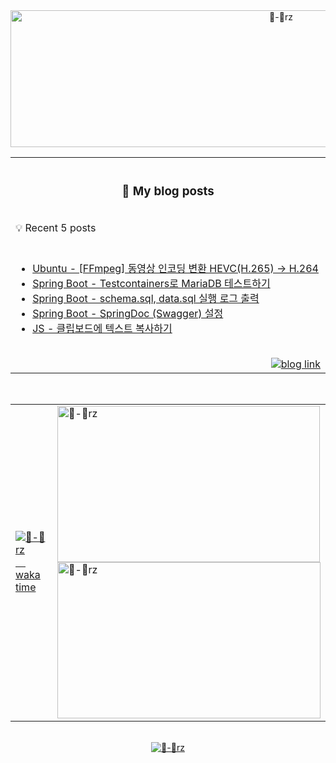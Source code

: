 <!-- header -------------------------------------------------------------------------------------------------------------------------------------------->
<div align="center">
  <a href="#">
    <picture>
        <source media="(prefers-color-scheme: dark)" srcset="https://capsule-render.vercel.app/api?type=transparent&color=auto&height=219&section=header&text=🛋️&fontSize=82&animation=twinkling">
        <source media="(prefers-color-scheme: light)" srcset="https://render.gitanimals.org/lines/zhyunk?pet-id=584024399899088575&contribution-view=false" width="850" height="219">
        <img src="https://capsule-render.vercel.app/api?type=transparent&color=auto&height=219&section=header&text=🛋️&fontSize=82&animation=twinkling" alt="🔨-🥲rz"/>    
    </picture>
  </a>
</div>


<!-- blog posts -------------------------------------------------------------------------------------------------------------------------------------------->
<table align=center>
  <tr><th width=845 height=100 align="center">
    <h3>📖 My blog posts</h3>
  </th></tr>
  <tr><td align=left><span>💡 Recent 5 posts</span></td></tr>
  <tr><td>
<br>

<!-- BLOG-POST-LIST:START -->
- [Ubuntu - [FFmpeg] 동영상 인코딩 변환 HEVC&lpar;H.265&rpar; -&gt; H.264](https://study.zhyun.kim/posts/Ubuntu-FFmpeg-%EB%8F%99%EC%98%81%EC%83%81-%EC%9D%B8%EC%BD%94%EB%94%A9-HEVC(H.265)-H.264/)
- [Spring Boot - Testcontainers로 MariaDB 테스트하기](https://study.zhyun.kim/posts/Spring-Boot-testcontainers%EB%A1%9C-mariadb-%ED%85%8C%EC%8A%A4%ED%8A%B8%ED%95%98%EA%B8%B0/)
- [Spring Boot - schema.sql, data.sql 실행 로그 출력](https://study.zhyun.kim/posts/Spring-Boot-print-logs-from-schema.sql,-data.sql/)
- [Spring Boot - SpringDoc &lpar;Swagger&rpar; 설정](https://study.zhyun.kim/posts/Spring-Boot-SpringDoc-(Swagger)-%EC%84%A4%EC%A0%95/)
- [JS - 클립보드에 텍스트 복사하기](https://study.zhyun.kim/posts/JS-%ED%81%B4%EB%A6%BD%EB%B3%B4%EB%93%9C%EC%97%90-%ED%85%8D%EC%8A%A4%ED%8A%B8-%EB%B3%B5%EC%82%AC%ED%95%98%EA%B8%B0/)
<!-- BLOG-POST-LIST:END -->

  <br>
    <div align=right>
      <a href="https://study.zhyun.kim"><picture>
          <source media="(prefers-color-scheme: dark)" srcset="https://img.shields.io/badge/study.zhyun.kim_🚀-0A0A0A?style=for-the-badge">
          <source media="(prefers-color-scheme: light)" srcset="https://img.shields.io/badge/study.zhyun.kim_🚀-2f80ed?style=for-the-badge">
          <img alt="blog link" src="https://img.shields.io/badge/study.zhyun.kim_🚀-0A0A0A?style=for-the-badge">
      </picture></a>
    </div>
    </td>
  </tr>

</table>

<br>

<!-- waka time & git animal -------------------------------------------------------------------------------------------------------------------------------------------->
<table>
  <tr>
  <td>
    <a href="https://wakatime.com/@zhyun"><picture><source
    media="(prefers-color-scheme: dark)" srcset="https://github-readme-stats.vercel.app/api/wakatime?username=zhyun&theme=github_dark&custom_title=Waka%20Time%20⏰%20start%20date%20:%2024.01.03&hide_border=true&layout=compact"><source
    media="(prefers-color-scheme: light)" srcset="https://github-readme-stats.vercel.app/api/wakatime?username=zhyun&custom_title=Waka%20Time%20⏰%20start%20date%20:%2024.01.03&hide_border=true&layout=compact">
    <img
    alt="🔨-🥲rz 　 waka time"
    src="https://github-readme-stats.vercel.app/api/wakatime?username=zhyun&theme=github_dark&custom_title=Waka%20Time%20⏰%20start%20date%20:%2024.01.03&hide_border=true&layout=compact">  
  </picture></a>
  </td>
    <td>
    <a href="https://github.com/git-goods/gitanimals"><img
    src="https://render.gitanimals.org/lines/zhyunk?pet-id=597095086959652253&contribution-view=false"
    width="420" height="250" alt="🔨-🥲rz　　"/></a>
    <br>
    <a href="https://github.com/git-goods/gitanimals"><picture><source
    media="(prefers-color-scheme: dark)" srcset="https://render.gitanimals.org/lines/zhyunk?pet-id=582154833054874760&contribution-view=false"><source
    media="(prefers-color-scheme: light)" srcset="https://render.gitanimals.org/lines/zhyunk?pet-id=583424627266567092&contribution-view=false"><img 
    src="https://render.gitanimals.org/lines/zhyunk?pet-id=575068403528185932&contribution-view=false"
    width="421" height="250" alt="🔨-🥲rz"/>    
  </picture></a>
  </td>
  </tr>
</table>


<br>

<!-- capsule-render -------------------------------------------------------------------------------------------------------------------------------------------->
<div align="center">
<a href="https://github.com/kyechan99/capsule-render">
  <img src="https://capsule-render.vercel.app/api?type=waving&color=auto&height=120&section=footer"  alt="🔨-🥲rz"/></a>
</div>
